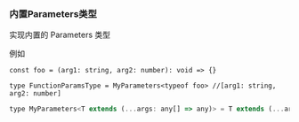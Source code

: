 ### 内置Parameters类型

实现内置的 Parameters 类型

例如

`const foo = (arg1: string, arg2: number): void => {}`

`type FunctionParamsType = MyParameters<typeof foo> //[arg1: string, arg2: number]`

```javascript
type MyParameters<T extends (...args: any[] => any)> = T extends (...args: infer P) => any ? P : never
```
